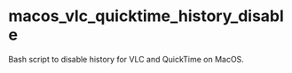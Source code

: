 # macos_vlc_quicktime_history_disable
Bash script to disable history for VLC and QuickTime on MacOS.
